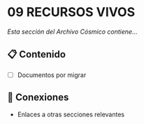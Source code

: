 # 09 RECURSOS VIVOS

*Esta sección del Archivo Cósmico contiene...*

## 📋 Contenido
- [ ] Documentos por migrar

## 🔗 Conexiones
- Enlaces a otras secciones relevantes

